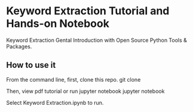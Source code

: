 # Keyword Extraction Tutorial and Hands-on Notebook
Keyword Extraction Gental Introduction with Open Source Python Tools & Packages. 

## How to use it
From the command line, first, clone this repo.
git clone <this repo url>

Then, view pdf tutorial or run jupyter notebook
jupyter notebook

Select Keyword Extraction.ipynb to run. 
